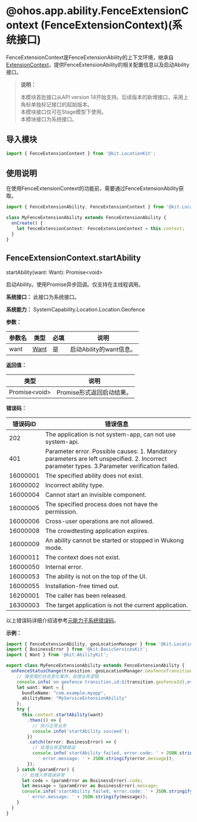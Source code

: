 # @ohos.app.ability.FenceExtensionContext (FenceExtensionContext)(系统接口)

FenceExtensionContext是FenceExtensionAbility的上下文环境，继承自[ExtensionContext](../apis-ability-kit/js-apis-inner-application-extensionContext.md)，提供FenceExtensionAbility的相关配置信息以及启动Ability接口。

> **说明：**
>
> 本模块首批接口从API version 14开始支持。后续版本的新增接口，采用上角标单独标记接口的起始版本。  
> 本模块接口仅可在Stage模型下使用。  
> 本模块接口为系统接口。

## 导入模块

```ts
import { FenceExtensionContext } from '@kit.LocationKit';
```

## 使用说明

在使用FenceExtensionContext的功能前，需要通过FenceExtensionAbility获取。

```ts
import { FenceExtensionAbility, FenceExtensionContext } from '@kit.LocationKit';

class MyFenceExtensionAbility extends FenceExtensionAbility {
  onCreate() {
    let fenceExtensionContext: FenceExtensionContext = this.context;
  }
}
```

## FenceExtensionContext.startAbility

startAbility(want: Want): Promise&lt;void&gt;

启动Ability。使用Promise异步回调。仅支持在主线程调用。

**系统接口：** 此接口为系统接口。

**系统能力：** SystemCapability.Location.Location.Geofence

**参数：**

| 参数名 |                类型               | 必填 |              说明               |
| ------| --------------------------------- | ---- | -------------------------------------- |
| want| [Want](../apis-ability-kit/js-apis-app-ability-want.md) | 是  | 	启动Ability的want信息。 |

**返回值：**

| 类型          | 说明                                |
| ------------ | ---------------------------------- |
| Promise&lt;void&gt; | Promise形式返回启动结果。 |

**错误码：**

| 错误码ID | 错误信息                                                     |
| -------- | ------------------------------------------------------------ |
| 202     | The application is not system-app, can not use system-api.      |
| 401     | Parameter error. Possible causes: 1. Mandatory parameters are left unspecified. 2. Incorrect parameter types. 3.Parameter verification failed.      |
| 16000001 | The specified ability does not exist.                        |
| 16000002 | Incorrect ability type.                                      |
| 16000004 | Cannot start an invisible component.                         |
| 16000005 | The specified process does not have the permission.          |
| 16000006 | Cross-user operations are not allowed.                       |
| 16000008 | The crowdtesting application expires.                        |
| 16000009 | An ability cannot be started or stopped in Wukong mode.      |
| 16000011 | The context does not exist.                                  |
| 16000050 | Internal error.                                              |
| 16000053 | The ability is not on the top of the UI.                     |
| 16000055 | Installation-free timed out.                                 |
| 16200001 | The caller has been released.                                |
| 16300003 | The target application is not the current application.       |

以上错误码详细介绍请参考[元能力子系统错误码](../apis-ability-kit/errorcode-ability.md)。

**示例：**

```ts
import { FenceExtensionAbility, geoLocationManager } from '@kit.LocationKit';
import { BusinessError } from '@kit.BasicServicesKit';
import { Want } from '@kit.AbilityKit';

export class MyFenceExtensionAbility extends FenceExtensionAbility {
  onFenceStatusChange(transition: geoLocationManager.GeofenceTransition, additions: Record<string, string>): void {
    // 接受围栏状态变化事件，处理业务逻辑
    console.info(`on geofence transition,id:${transition.geofenceId},event:${transition.transitionEvent},additions:${JSON.stringify(additions)}`);
    let want: Want = {
      bundleName: "com.example.myapp",
      abilityName: "MyServiceExtensionAbility"
    };
    try {
      this.context.startAbility(want)
        .then(() => {
          // 执行正常业务
          console.info('startAbility succeed');
        })
        .catch((error: BusinessError) => {
          // 处理业务逻辑错误
          console.info('startAbility failed, error.code: ' + JSON.stringify(error.code) +
            ' error.message: ' + JSON.stringify(error.message));
        });
    } catch (paramError) {
      // 处理入参错误异常
      let code = (paramError as BusinessError).code;
      let message = (paramError as BusinessError).message;
      console.info('startAbility failed, error.code: ' + JSON.stringify(code) +
        ' error.message: ' + JSON.stringify(message));
    }
  }
}
```